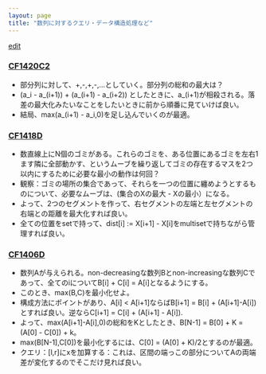 ```yaml
---
layout: page
title: "数列に対するクエリ・データ構造処理など"
---
```

[edit](https://github.com/harufujimoto/harufujimoto.github.io/edit/master/_posts/others/2020-09-25-arrays_query.md)

### [CF1420C2](https://codeforces.com/contest/1420/problem/C2)
- 部分列に対して、+,-,+,-,...としていく。部分列の総和の最大は？
- (a_i - a_(i+1)) + (a_(i+1) - a_(i+2)) としたときに、a_(i+1)が相殺される。落差の最大化みたいなことをしたいときに前から順番に見ていけば良い。
- 結局、max(a_(i+1) - a_i,0)を足し込んでいくのが最適。

### [CF1418D](https://codeforces.com/problemset/problem/1418/D)
- 数直線上にN個のゴミがある。これらのゴミを、ある位置にあるゴミを左右1ます隣に全部動かす、というムーブを繰り返してゴミの存在するマスを2つ以内にするために必要な最小の動作は何回？
- 観察：ゴミの場所の集合であって、それらを一つの位置に纏めようとするものについて、必要なムーブは、(集合のXの最大 - Xの最小）になる。
- よって、2つのセグメントを作って、右セグメントの左端と左セグメントの右端との距離を最大化すれば良い。
- 全ての位置をsetで持って、dist\[i] := X\[i+1] - X\[i]をmultisetで持ちながら管理すれば良い。

### [CF1406D](https://codeforces.com/contest/1406/problem/D)
- 数列Aが与えられる。non-decreasingな数列Bとnon-increasingな数列Cであって、全てのiについてB\[i] + C\[i] = A\[i]となるようにする。
- このとき、max(B,C)を最小化せよ。
- 構成方法にポイントがあり、A\[i] < A\[i+1]ならばB\[i+1] = B\[i] + (A\[i+1]-A\[i])とすれば良い。逆ならC\[i+1] = C\[i] + (A\[i+1] - A\[i]).
- よって、max(A\[i+1]-A\[i],0)の総和をKとしたとき、B\[N-1] = B\[0] + K = (A\[0] - C\[0]) + k。
- max(B\[N-1],C\[0])を最小化するには、C\[0] = (A\[0] + K)/2とするのが最適。
- クエリ：\[l,r]にxを加算する：これは、区間の端っこの部分についてAの両端差が変化するのでそこだけ見れば良い。
